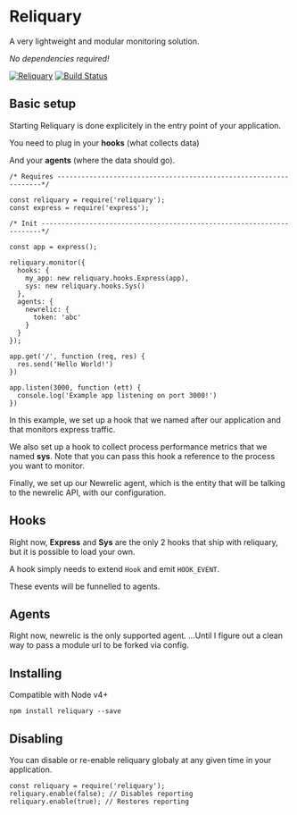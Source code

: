 # Reliquary

A very lightweight and modular monitoring solution.

*No dependencies required!*

[![Reliquary](https://img.shields.io/npm/v/reliquary.svg)](https://www.npmjs.com/package/reliquary)
[![Build Status](https://travis-ci.org/fed135/reliquary.svg?branch=master)](https://travis-ci.org/fed135/reliquary)

## Basic setup

Starting Reliquary is done explicitely in the entry point of your application.

You need to plug in your **hooks** (what collects data)

And your **agents** (where the data should go).

```
/* Requires ------------------------------------------------------------------*/

const reliquary = require('reliquary');
const express = require('express');

/* Init ----------------------------------------------------------------------*/

const app = express();

reliquary.monitor({
  hooks: {
    my_app: new reliquary.hooks.Express(app),
    sys: new reliquary.hooks.Sys()
  },
  agents: {
    newrelic: {
      token: 'abc'
    }
  }
});

app.get('/', function (req, res) {
  res.send('Hello World!')
})

app.listen(3000, function (ett) {
  console.log('Example app listening on port 3000!')
})
```

In this example, we set up a hook that we named after our application and that monitors express traffic.

We also set up a hook to collect process performance metrics that we named **sys**. Note that you can pass this hook a reference to the process you want to monitor.

Finally, we set up our Newrelic agent, which is the entity that will be talking to the newrelic API, with our configuration. 

## Hooks

Right now, **Express** and **Sys** are the only 2 hooks that ship with reliquary, but it is possible to load your own.

A hook simply needs to extend `Hook` and emit `HOOK_EVENT`.

These events will be funnelled to agents.


## Agents

Right now, newrelic is the only supported agent. ...Until I figure out a clean way to pass a module url to be forked via config.

## Installing

Compatible with Node v4+

`npm install reliquary --save`

## Disabling

You can disable or re-enable reliquary globaly at any given time in your application.

```
const reliquary = require('reliquary');
reliquary.enable(false); // Disables reporting
reliquary.enable(true); // Restores reporting
```